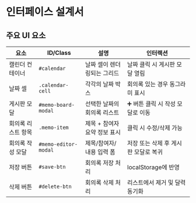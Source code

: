 # 인터페이스 설계서

## 주요 UI 요소

| 요소               | ID/Class             | 설명                         | 인터랙션                             |
| ------------------ | -------------------- | ---------------------------- | ------------------------------------ |
| 캘린더 컨테이너    | `#calendar`          | 날짜 셀이 렌더링되는 그리드  | 날짜 클릭 시 게시판 모달 열림        |
| 날짜 셀            | `.calendar-cell`     | 각각의 날짜 박스             | 회의록 있는 경우 동그라미 표시       |
| 게시판 모달        | `#memo-board-modal`  | 선택한 날짜의 회의록 리스트  | ➕ 버튼 클릭 시 작성 모달로 이동     |
| 회의록 리스트 항목 | `.memo-item`         | 제목 + 참여자 요약 정보 표시 | 클릭 시 수정/삭제 가능               |
| 회의록 작성 모달   | `#memo-editor-modal` | 제목/참여자/내용 입력 폼     | 저장 또는 삭제 후 게시판 모달로 복귀 |
| 저장 버튼          | `#save-btn`          | 회의록 저장 처리             | localStorage에 반영                  |
| 삭제 버튼          | `#delete-btn`        | 회의록 삭제 처리             | 리스트에서 제거 및 달력 동기화       |
